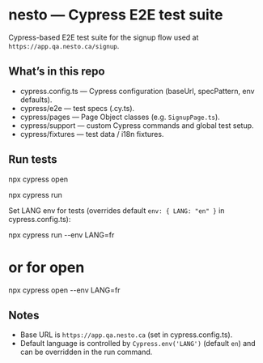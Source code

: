 # nesto — Cypress E2E test suite

Cypress-based E2E test suite for the signup flow used at `https://app.qa.nesto.ca/signup`.

## What’s in this repo
- cypress.config.ts — Cypress configuration (baseUrl, specPattern, env defaults).
- cypress/e2e — test specs (.cy.ts).
- cypress/pages — Page Object classes (e.g. `SignupPage.ts`).
- cypress/support — custom Cypress commands and global test setup.
- cypress/fixtures — test data / i18n fixtures.

## Run tests

npx cypress open

npx cypress run

Set LANG env for tests (overrides default `env: { LANG: "en" }` in cypress.config.ts):

npx cypress run --env LANG=fr
# or for open
npx cypress open --env LANG=fr

## Notes
- Base URL is `https://app.qa.nesto.ca` (set in cypress.config.ts).
- Default language is controlled by `Cypress.env('LANG')` (default `en`) and can be overridden in the run command.
